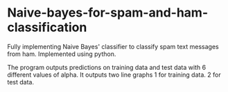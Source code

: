 # Naive-bayes-for-spam-and-ham-classification
Fully implementing Naive Bayes' classifier to classify spam text messages from ham. Implemented using python.

The program outputs predictions on training data and test data with 6 different values of alpha.
It outputs two line graphs
1 for training data.
2 for test data.
